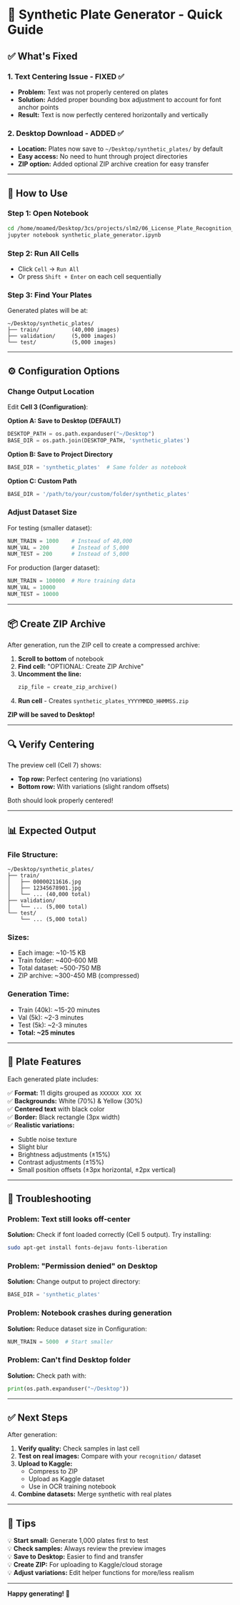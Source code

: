 # 🎨 Synthetic Plate Generator - Quick Guide

## ✅ What's Fixed

### 1. **Text Centering Issue - FIXED** ✅
- **Problem:** Text was not properly centered on plates
- **Solution:** Added proper bounding box adjustment to account for font anchor points
- **Result:** Text is now perfectly centered horizontally and vertically

### 2. **Desktop Download - ADDED** ✅
- **Location:** Plates now save to `~/Desktop/synthetic_plates/` by default
- **Easy access:** No need to hunt through project directories
- **ZIP option:** Added optional ZIP archive creation for easy transfer

---

## 🚀 How to Use

### **Step 1: Open Notebook**
```bash
cd /home/moamed/Desktop/3cs/projects/slm2/06_License_Plate_Recognition_CV
jupyter notebook synthetic_plate_generator.ipynb
```

### **Step 2: Run All Cells**
- Click `Cell` → `Run All`
- Or press `Shift + Enter` on each cell sequentially

### **Step 3: Find Your Plates**
Generated plates will be at:
```
~/Desktop/synthetic_plates/
├── train/          (40,000 images)
├── validation/     (5,000 images)
└── test/           (5,000 images)
```

---

## ⚙️ Configuration Options

### **Change Output Location**

Edit **Cell 3 (Configuration)**:

**Option A: Save to Desktop (DEFAULT)**
```python
DESKTOP_PATH = os.path.expanduser("~/Desktop")
BASE_DIR = os.path.join(DESKTOP_PATH, 'synthetic_plates')
```

**Option B: Save to Project Directory**
```python
BASE_DIR = 'synthetic_plates'  # Same folder as notebook
```

**Option C: Custom Path**
```python
BASE_DIR = '/path/to/your/custom/folder/synthetic_plates'
```

### **Adjust Dataset Size**

For testing (smaller dataset):
```python
NUM_TRAIN = 1000    # Instead of 40,000
NUM_VAL = 200       # Instead of 5,000
NUM_TEST = 200      # Instead of 5,000
```

For production (larger dataset):
```python
NUM_TRAIN = 100000  # More training data
NUM_VAL = 10000
NUM_TEST = 10000
```

---

## 📦 Create ZIP Archive

After generation, run the ZIP cell to create a compressed archive:

1. **Scroll to bottom** of notebook
2. **Find cell:** "OPTIONAL: Create ZIP Archive"
3. **Uncomment the line:**
   ```python
   zip_file = create_zip_archive()
   ```
4. **Run cell** - Creates `synthetic_plates_YYYYMMDD_HHMMSS.zip`

**ZIP will be saved to Desktop!**

---

## 🔍 Verify Centering

The preview cell (Cell 7) shows:
- **Top row:** Perfect centering (no variations)
- **Bottom row:** With variations (slight random offsets)

Both should look properly centered!

---

## 📊 Expected Output

### **File Structure:**
```
~/Desktop/synthetic_plates/
├── train/
│   ├── 00000211616.jpg
│   ├── 12345678901.jpg
│   └── ... (40,000 total)
├── validation/
│   └── ... (5,000 total)
└── test/
    └── ... (5,000 total)
```

### **Sizes:**
- Each image: ~10-15 KB
- Train folder: ~400-600 MB
- Total dataset: ~500-750 MB
- ZIP archive: ~300-450 MB (compressed)

### **Generation Time:**
- Train (40k): ~15-20 minutes
- Val (5k): ~2-3 minutes
- Test (5k): ~2-3 minutes
- **Total: ~25 minutes**

---

## 🎨 Plate Features

Each generated plate includes:

✅ **Format:** 11 digits grouped as `XXXXXX XXX XX`  
✅ **Backgrounds:** White (70%) & Yellow (30%)  
✅ **Centered text** with black color  
✅ **Border:** Black rectangle (3px width)  
✅ **Realistic variations:**
- Subtle noise texture
- Slight blur
- Brightness adjustments (±15%)
- Contrast adjustments (±15%)
- Small position offsets (±3px horizontal, ±2px vertical)

---

## 🐛 Troubleshooting

### **Problem: Text still looks off-center**
**Solution:** Check if font loaded correctly (Cell 5 output). Try installing:
```bash
sudo apt-get install fonts-dejavu fonts-liberation
```

### **Problem: "Permission denied" on Desktop**
**Solution:** Change output to project directory:
```python
BASE_DIR = 'synthetic_plates'
```

### **Problem: Notebook crashes during generation**
**Solution:** Reduce dataset size in Configuration:
```python
NUM_TRAIN = 5000  # Start smaller
```

### **Problem: Can't find Desktop folder**
**Solution:** Check path with:
```python
print(os.path.expanduser("~/Desktop"))
```

---

## ✅ Next Steps

After generation:

1. **Verify quality:** Check samples in last cell
2. **Test on real images:** Compare with your `recognition/` dataset
3. **Upload to Kaggle:**
   - Compress to ZIP
   - Upload as Kaggle dataset
   - Use in OCR training notebook
4. **Combine datasets:** Merge synthetic with real plates

---

## 📌 Tips

💡 **Start small:** Generate 1,000 plates first to test  
💡 **Check samples:** Always review the preview images  
💡 **Save to Desktop:** Easier to find and transfer  
💡 **Create ZIP:** For uploading to Kaggle/cloud storage  
💡 **Adjust variations:** Edit helper functions for more/less realism  

---

**Happy generating! 🚀**
